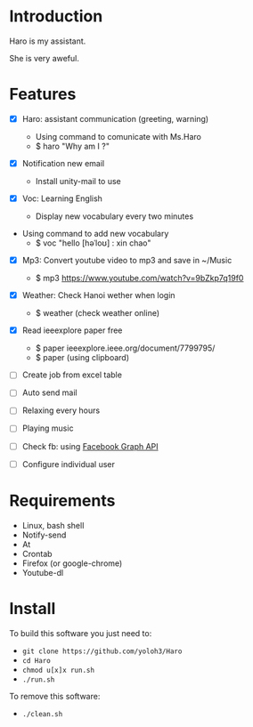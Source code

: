 <!---
/*******************************************************************************
// Project name   :
// File name      : README.md
// Created date   : Thứ hai, 26 Tháng sáu Năm 2017 23:24:05 ICT
// Author         : Huy Hung Ho
// Last modified  : Thu 07 Sep 2017 10:02:25 AM ICT
// Desc           :
*******************************************************************************/
-->
Introduction
============

Haro is my assistant.

She is very aweful.


Features
========

- [x] Haro: assistant communication (greeting, warning)
	- Using command to comunicate with Ms.Haro
	- $ haro "Why am I ?"

- [x] Notification new email
	- Install unity-mail to use

- [x] Voc: Learning English
	- Display new vocabulary every two minutes

- Using command to add new vocabulary
	- $ voc "hello [həˈloʊ] : xin chao"

- [x] Mp3: Convert youtube video to mp3 and save in ~/Music
	- $ mp3 https://www.youtube.com/watch?v=9bZkp7q19f0

- [x] Weather: Check Hanoi wether when login
	- $ weather 	(check weather online)

- [x] Read ieeexplore paper free
	- $ paper ieeexplore.ieee.org/document/7799795/
	- $ paper 		(using clipboard)

- [ ] Create job from excel table

- [ ] Auto send mail

- [ ] Relaxing every hours

- [ ] Playing music

- [ ] Check fb: using [Facebook Graph API](https://developers.facebook.com/docs/reference/api/)

- [ ] Configure individual user


Requirements
============

- Linux, bash shell
- Notify-send
- At
- Crontab
- Firefox (or google-chrome)
- Youtube-dl


Install
=======

To build this software you just need to:
- `git clone https://github.com/yoloh3/Haro`
- `cd Haro`
- `chmod u[x]x run.sh`
- `./run.sh`

To remove this software:
- `./clean.sh`
